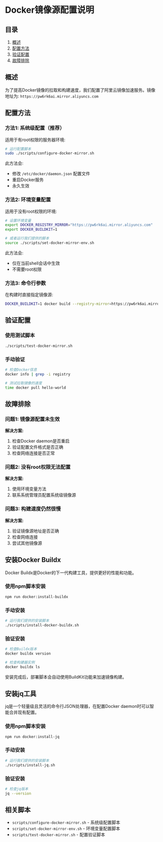 # Docker镜像源配置说明

## 目录

1. [概述](#概述)
2. [配置方法](#配置方法)
3. [验证配置](#验证配置)
4. [故障排除](#故障排除)

## 概述

为了提高Docker镜像的拉取和构建速度，我们配置了阿里云镜像加速服务。镜像地址为: `https://pw6rk6ai.mirror.aliyuncs.com`

## 配置方法

### 方法1: 系统级配置（推荐）

适用于有root权限的服务器环境:

```bash
# 运行配置脚本
sudo ./scripts/configure-docker-mirror.sh
```

此方法会:
- 修改 `/etc/docker/daemon.json` 配置文件
- 重启Docker服务
- 永久生效

### 方法2: 环境变量配置

适用于没有root权限的环境:

```bash
# 设置环境变量
export DOCKER_REGISTRY_MIRROR="https://pw6rk6ai.mirror.aliyuncs.com"
export DOCKER_BUILDKIT=1

# 或者运行我们提供的脚本
source ./scripts/set-docker-mirror-env.sh
```

此方法会:
- 仅在当前shell会话中生效
- 不需要root权限

### 方法3: 命令行参数

在构建时直接指定镜像源:

```bash
DOCKER_BUILDKIT=1 docker build --registry-mirror=https://pw6rk6ai.mirror.aliyuncs.com -t loan-app -f Dockerfile.prod .
```

## 验证配置

### 使用测试脚本

```bash
./scripts/test-docker-mirror.sh
```

### 手动验证

```bash
# 检查Docker信息
docker info | grep -i registry

# 测试拉取镜像的速度
time docker pull hello-world
```

## 故障排除

### 问题1: 镜像源配置未生效

**解决方案:**
1. 检查Docker daemon是否重启
2. 验证配置文件格式是否正确
3. 检查网络连接是否正常

### 问题2: 没有root权限无法配置

**解决方案:**
1. 使用环境变量方法
2. 联系系统管理员配置系统级镜像源

### 问题3: 构建速度仍然很慢

**解决方案:**
1. 验证镜像源地址是否正确
2. 检查网络连接
3. 尝试其他镜像源

## 安装Docker Buildx

Docker Buildx是Docker的下一代构建工具，提供更好的性能和功能。

### 使用npm脚本安装

```bash
npm run docker:install-buildx
```

### 手动安装

```bash
# 运行我们提供的安装脚本
./scripts/install-docker-buildx.sh
```

### 验证安装

```bash
# 检查Buildx版本
docker buildx version

# 检查构建器实例
docker buildx ls
```

安装完成后，部署脚本会自动使用BuildKit功能来加速镜像构建。

## 安装jq工具

jq是一个轻量级且灵活的命令行JSON处理器，在配置Docker daemon时可以智能合并现有配置。

### 使用npm脚本安装

```bash
npm run docker:install-jq
```

### 手动安装

```bash
# 运行我们提供的安装脚本
./scripts/install-jq.sh
```

### 验证安装

```bash
# 检查jq版本
jq --version
```

## 相关脚本

- `scripts/configure-docker-mirror.sh` - 系统级配置脚本
- `scripts/set-docker-mirror-env.sh` - 环境变量配置脚本
- `scripts/test-docker-mirror.sh` - 配置验证脚本